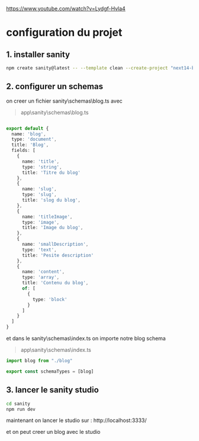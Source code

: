 https://www.youtube.com/watch?v=Lydgf-Hvla4

# configuration du projet
## 1. installer sanity

```bash
npm create sanity@latest -- --template clean --create-project "next14-blog" --dataset production
```

## 2. configurer un schemas
on creer un fichier sanity\schemas\blog.ts avec
> app\sanity\schemas\blog.ts
```ts

export default {
  name: 'blog',
  type: 'document',
  title: 'Blog',
  fields: [
    {
      name: 'title',
      type: 'string',
      title: 'Titre du blog'
    },
    {
      name: 'slug',
      type: 'slug',
      title: 'slog du blog',
    },
    {
      name: 'titleImage',
      type: 'image',
      title: 'Image du blog',
    }, 
    {
      name: 'smallDescription',
      type: 'text',
      title: 'Pesite description'
    },
    {
      name: 'content',
      type: 'array',
      title: 'Contenu du blog',
      of: [
        {
          type: 'block'
        }
      ]
    }
  ]
}

```

et dans le sanity\schemas\index.ts on importe notre blog schema

> app\sanity\schemas\index.ts
```ts
import blog from "./blog"

export const schemaTypes = [blog]

```

## 3. lancer le sanity studio
```cmd
cd sanity
npm run dev 
```
maintenant on lancer le studio sur : http://localhost:3333/

et on peut creer un blog avec le studio






